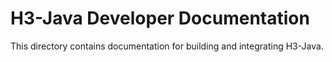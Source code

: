# H3-Java Developer Documentation

This directory contains documentation for building and integrating H3-Java.
